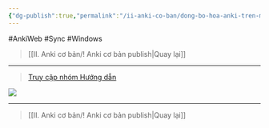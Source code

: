 ```yaml
---
{"dg-publish":true,"permalink":"/ii-anki-co-ban/dong-bo-hoa-anki-tren-may-tinh/","noteIcon":""}
---
```


#AnkiWeb #Sync #Windows 

> [[II. Anki cơ bản/! Anki cơ bản publish\|Quay lại]]

___
> [Truy cập nhóm Hướng dẫn](https://www.facebook.com/100006970567626/videos/1312090109715612/)


![](https://www.youtube.com/embed/xLIu2s0stXI)

___

> [[II. Anki cơ bản/! Anki cơ bản publish\|Quay lại]]



